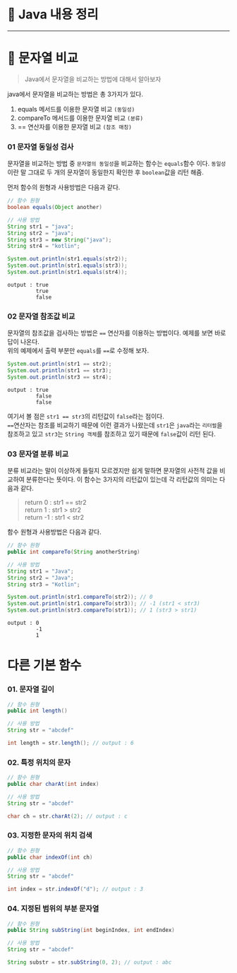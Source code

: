 # __:book: Java 내용 정리__
***
# __:seedling: 문자열 비교__

> Java에서 문자열을 비교하는 방법에 대해서 알아보자

java에서 문자열을 비교하는 방법은 총 3가지가 있다.
1. equals 메서드를 이용한 문자열 비교 `(동일성)`
2. compareTo 메서드를 이용한 문자열 비교 `(분류)`
3. == 연산자를 이용한 문자열 비교 `(참조 매칭)`

### 01 문자열 동일성 검사

문자열을 비교하는 방법 중 `문자열의 동일성`을 비교하는 함수는 `equals`함수 이다. `동일성`이란 말 그대로 두 개의 문자열이 동일한지 확인한 후 `boolean`값을 리턴 해줌.

먼저 함수의 원형과 사용방법은 다음과 같다.
```java
// 함수 원형
boolean equals(Object another)

// 사용 방법
String str1 = "java";
String str2 = "java";
String str3 = new String("java");
String str4 = "kotlin";

System.out.println(str1.equals(str2));
System.out.println(str1.equals(str3));
System.out.println(str1.equals(str4));
```
```
output : true
         true
         false
```

### 02 문자열 참조값 비교
문자열의 참조값을 검사하는 방법은 `==` 연산자를 이용하는 방법이다. 예제를 보면 바로 답이 나온다.  
위의 예제에서 출력 부분만 `equals`를 `==`로 수정해 보자.
```java
System.out.println(str1 == str2);
System.out.println(str1 == str3);
System.out.println(str3 == str4);
```
```
output : true
         false
         false
```
여기서 볼 점은 `str1 == str3`의 리턴값이 `false`라는 점이다.  
`==`연산자는 참조를 비교하기 때문에 이런 결과가 나왔는데 `str1`은 `java`라는 `리터럴`을 참조하고 있고 `str3`는 `String 객체`를 참조하고 있기 때문에 `false`값이 리턴 된다.

### 03 문자열 분류 비교

분류 비교라는 말이 이상하게 들릴지 모르겠지만 쉽게 말하면 문자열의 사전적 값을 비교하여 분류한다는 뜻이다. 이 함수는 3가지의 리턴값이 있는데 각 리턴값의 의미는 다음과 같다.

> return 0 : str1 == str2  
> return 1 : str1 > str2  
> return -1 : str1 < str2

함수 원형과 사용방법은 다음과 같다.

```java
// 함수 원형
public int compareTo(String anotherString)

// 사용 방법
String str1 = "Java";
String str2 = "Java";
String str3 = "Kotlin";

System.out.println(str1.compareTo(str2)); // 0
System.out.println(str1.compareTo(str3)); // -1 (str1 < str3)
System.out.println(str3.compareTo(str1)); // 1 (str3 > str1)
```
```
output : 0
         -1
         1
```

# 다른 기본 함수

### 01. 문자열 길이
```java
// 함수 원형
public int length()

// 사용 방법
String str = "abcdef"

int length = str.length(); // output : 6
```

### 02. 특정 위치의 문자
```java
// 함수 원형
public char charAt(int index)

// 사용 방법
String str = "abcdef"

char ch = str.charAt(2); // output : c
```

### 03. 지정한 문자의 위치 검색
```java
// 함수 원형
public char indexOf(int ch)

// 사용 방법
String str = "abcdef"

int index = str.indexOf("d"); // output : 3
```

### 04. 지정된 범위의 부분 문자열
```java
// 함수 원형
public String subString(int beginIndex, int endIndex)

// 사용 방법
String str = "abcdef"

String substr = str.subString(0, 2); // output : abc
```

